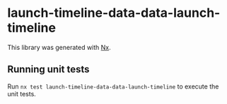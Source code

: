 # launch-timeline-data-data-launch-timeline

This library was generated with [Nx](https://nx.dev).

## Running unit tests

Run `nx test launch-timeline-data-data-launch-timeline` to execute the unit tests.
